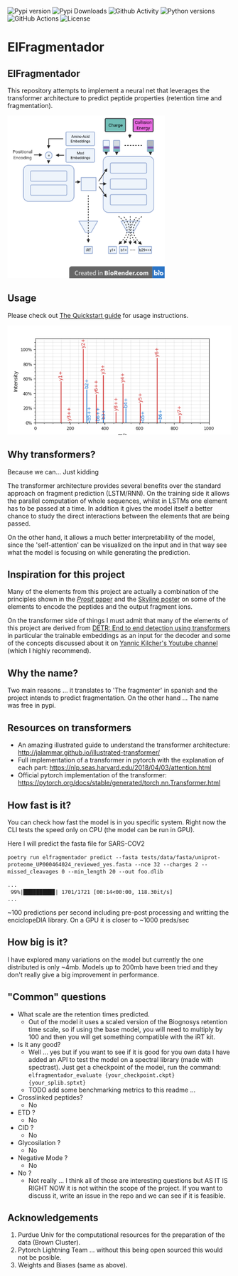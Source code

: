 
![Pypi version](https://img.shields.io/pypi/v/elfragmentador?style=flat-square)
![Pypi Downloads](https://img.shields.io/pypi/dm/elfragmentador?style=flat-square)
![Github Activity](https://img.shields.io/github/last-commit/jspaezp/elfragmentador?style=flat-square)
![Python versions](https://img.shields.io/pypi/pyversions/elfragmentador?style=flat-square)
![GitHub Actions](https://img.shields.io/github/workflow/status/jspaezp/elfragmentador/CI%20Testing/release?style=flat-square)
![License](https://img.shields.io/pypi/l/elfragmentador?style=flat-square)


# ElFragmentador

## ElFragmentador

This repository attempts to implement a neural net that leverages the transformer architecture to predict peptide
properties (retention time and fragmentation).

![](img/schematic.png)

## Usage

Please check out [The Quickstart guide](quickstart.md) for usage instructions.

![](img/spectrum.png)

## Why transformers?

Because we can... Just kidding

The transformer architecture provides several benefits over the standard approach on fragment prediction (LSTM/RNN). On the training side it allows the parallel computation of whole sequences, whilst in LSTMs one element has to be passed at a time. In addition it gives the model itself a better chance to study the direct interactions between the elements that are being passed.

On the other hand, it allows a much better interpretability of the model, since the 'self-attention' can be visualized on the input and in that way see what the model is focusing on while generating the prediction.

## Inspiration for this project

Many of the elements from this project are actually a combination of the principles shown in the [*Prosit* paper](https://www.nature.com/articles/s41592-019-0426-7) and the [Skyline poster](https://skyline.ms/_webdav/home/software/Skyline/%40files/2019-ASBMB-Rohde.pdf) on some of the elements to encode the peptides and the output fragment ions.

On the transformer side of things I must admit that many of the elements of this project are derived from [DETR:  End to end detection using transformers](https://github.com/facebookresearch/detr) in particular the trainable embeddings as an input for the decoder and some of the concepts discussed about it on [Yannic Kilcher's Youtube channel](https://youtu.be/T35ba_VXkMY) (which I highly recommend).

## Why the name?

Two main reasons ... it translates to 'The fragmenter' in spanish and the project intends to predict fragmentation. On the other hand ... The name was free in pypi.

## Resources on transformers

- An amazing illustrated guide to understand the transformer architecture: <http://jalammar.github.io/illustrated-transformer/>
- Full implementation of a transformer in pytorch with the explanation of each part: <https://nlp.seas.harvard.edu/2018/04/03/attention.html>
- Official pytorch implementation of the transformer: <https://pytorch.org/docs/stable/generated/torch.nn.Transformer.html>

## How fast is it?

You can check how fast the model is in you specific system.
Right now the CLI tests the speed only on CPU (the model can be run in GPU).

Here I will predict the fasta file for SARS-COV2

```shell
poetry run elfragmentador predict --fasta tests/data/fasta/uniprot-proteome_UP000464024_reviewed_yes.fasta --nce 32 --charges 2 --missed_cleavages 0 --min_length 20 --out foo.dlib
```

```
...
 99%|█████████▉| 1701/1721 [00:14<00:00, 118.30it/s]
...
```

~100 predictions per second including pre-post processing and writting the enciclopeDIA library.
On a GPU it is closer to ~1000 preds/sec

## How big is it?

I have explored many variations on the model but currently the one distributed is only ~4mb. Models up to 200mb have been tried and they don't really give a big improvement in performance.

## "Common" questions

- What scale are the retention times predicted.
  - Out of the model it uses a scaled version of the Biognosys retention time
    scale, so if using the base model, you will need to multiply by 100 and then
    you will get something compatible with the iRT kit.
- Is it any good?
  - Well ... yes but if you want to see if it is good for you own data I have
    added an API to test the model on a spectral library (made with spectrast).
    Just get a checkpoint of the model,
    run the command: `elfragmentador_evaluate {your_checkpoint.ckpt} {your_splib.sptxt}`
  - TODO add some benchmarking metrics to this readme ...
- Crosslinked peptides?
  - No
- ETD ?
  - No
- CID ?
  - No
- Glycosilation ?
  - No
- Negative Mode ?
  - No
- No ?
  - Not really ... I think all of those are interesting questions but
    AS IT IS RIGHT NOW it is not within the scope of the project. If you want
    to discuss it, write an issue in the repo and we can see if it is feasible.

## Acknowledgements

1. Purdue Univ for the computational resources for the preparation of the data (Brown Cluster).
1. Pytorch Lightning Team ... without this being open sourced this would not be posible.
1. Weights and Biases (same as above).
